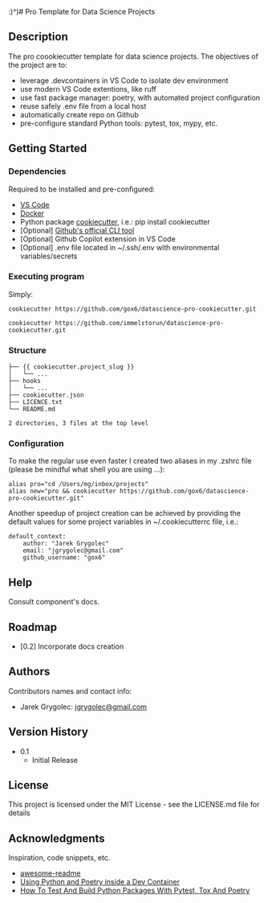 :)^)# Pro Template for Data Science Projects

## Description

The pro coookiecutter template for data science projects.
The objectives of the project are to:
* leverage .devcontainers in VS Code to isolate dev environment
* use modern VS Code extentions, like ruff
* use fast package manager: poetry, with automated project configuration
* reuse safely .env file from a local host
* automatically create repo on Github
* pre-configure standard Python tools: pytest, tox, mypy, etc.

## Getting Started

### Dependencies
Required to be installed and pre-configured:
* [VS Code](https://code.visualstudio.com/download)
* [Docker](https://docs.docker.com/engine/install/)
* Python package [cookiecutter](https://cookiecutter.readthedocs.io/en/stable/README.html), i.e.: pip install cookiecutter
* [Optional] [Github's official CLI tool](https://cli.github.com/)
* [Optional] Github Copilot extension in VS Code
* [Optional] .env file located in ~/.ssh/.env with environmental variables/secrets


### Executing program

Simply:
```
cookiecutter https://github.com/gox6/datascience-pro-cookiecutter.git
```

```
cookiecutter https://github.com/immelstorun/datascience-pro-cookiecutter.git
```

### Structure
```
├── {{ cookiecutter.project_slug }}
│   └── ...
├── hooks
│   └── ...
├── cookiecutter.json
├── LICENCE.txt
└── README.md

2 directories, 3 files at the top level
```
### Configuration
To make the regular use even faster I created two aliases in my .zshrc file (please be mindful what shell you are using …):
```
alias pro="cd /Users/mg/inbox/projects"
alias new="pro && cookiecutter https://github.com/gox6/datascience-pro-cookiecutter.git"
```
Another speedup of project creation can be achieved by providing the default values for some project variables in ~/.cookiecutterrc file, i.e.:
```
default_context:
    author: "Jarek Grygolec"
    email: "jgrygolec@gmail.com"
    github_username: "gox6"
```
## Help
Consult component's docs. 

## Roadmap
- [0.2] Incorporate docs creation

## Authors
Contributors names and contact info:
* Jarek Grygolec: jgrygolec@gmail.com


## Version History

* 0.1
    * Initial Release

## License

This project is licensed under the MIT License - see the LICENSE.md file for details

## Acknowledgments

Inspiration, code snippets, etc.
* [awesome-readme](https://gist.github.com/DomPizzie/7a5ff55ffa9081f2de27c315f5018afc)
* [Using Python and Poetry inside a Dev Container](https://marioscalas.medium.com/using-python-and-poetry-inside-a-dev-container-33c80bc5a22c)
* [How To Test And Build Python Packages With Pytest, Tox And Poetry](https://pytest-with-eric.com/automation/pytest-tox-poetry/)
